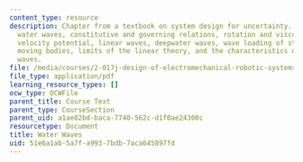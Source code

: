 ```yaml
---
content_type: resource
description: Chapter from a textbook on system design for uncertainty. Topics include
  water waves, constitutive and governing relations, rotation and viscous effects,
  velocity potential, linear waves, deepwater waves, wave loading of stationary and
  moving bodies, limits of the linear theory, and the characteristics of real ocean
  waves.
file: /media/courses/2-017j-design-of-electromechanical-robotic-systems-fall-2009/51e6a1ab5a7fa9937bdb7aca645897fd_MIT2_017JF09_ch06.pdf
file_type: application/pdf
learning_resource_types: []
ocw_type: OCWFile
parent_title: Course Text
parent_type: CourseSection
parent_uid: a1ae82bd-baca-7740-562c-d1f0ae24300c
resourcetype: Document
title: Water Waves
uid: 51e6a1ab-5a7f-a993-7bdb-7aca645897fd
---
```

